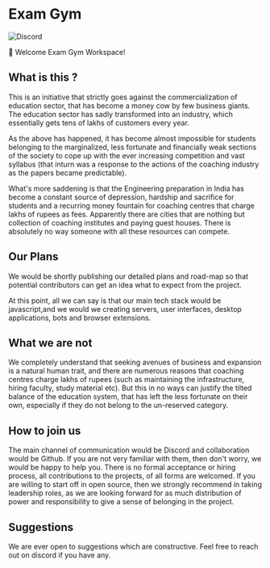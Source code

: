 # Exam Gym

![Discord](https://img.shields.io/discord/748605716683554856?style=for-the-badge)

👋 Welcome Exam Gym Workspace!

## What is this ?

This is an initiative that strictly goes against the commercialization of education sector, that has become a money cow by few business giants. The education sector has sadly transformed into an industry, which essentially gets tens of lakhs of customers every year.

As the above has happened, it has become almost impossible for students belonging to the marginalized, less fortunate and financially weak sections of the society to cope up with the ever increasing competition and vast syllabus (that inturn was a response to the actions of the coaching industry as the papers became predictable).

What's more saddening is that the Engineering preparation in India has become a constant source of depression, hardship and sacrifice for students and a recurring money fountain for coaching centres that charge lakhs of rupees as fees. Apparently there are cities that are nothing but collection of coaching institutes and paying guest houses. There is absolutely no way someone with all these resources can compete.

## Our Plans

We would be shortly publishing our detailed plans and road-map so that potential contributors can get an idea what to expect from the project.

At this point, all we can say is that our main tech stack would be javascript,and we would we creating servers, user interfaces, desktop applications, bots and browser extensions.

## What we are not

We completely understand that seeking avenues of business and expansion is a natural human trait, and there are numerous reasons that coaching centres charge lakhs of rupees (such as maintaining the infrastructure, hiring faculty, study material etc). But this in no ways can justify the tilted balance of the education system, that has left the less fortunate on their own, especially if they do not belong to the un-reserved category.

## How to join us

The main channel of communication would be Discord and collaboration would be Github. If you are not very familiar with them, then don't worry, we would be happy to help you. There is no formal acceptance or hiring process, all contributions to the projects, of all forms are welcomed.
If you are willing to start off in open source, then we strongly recommend in taking leadership roles, as we are looking forward for as much distribution of power and responsibility to give a sense of belonging in the project.

## Suggestions

We are ever open to suggestions which are constructive. Feel free to reach out on discord if you have any.
